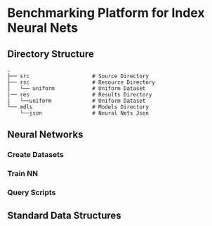 # Benchmarking Platform for Index Neural Nets

## Directory Structure
    .
    ├── src                    # Source Directory
    ├── rsc                    # Resource Directory
    │   └── uniform            # Uniform Dataset
    |── res                    # Results Directory
    |   └──uniform             # Uniform Dataset
    └── mdls                   # Models Directory   
        └──json                # Neural Nets Json 
    
## Neural Networks
### Create Datasets
### Train NN
### Query Scripts

## Standard Data Structures

